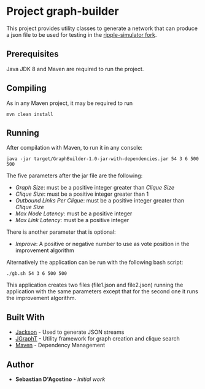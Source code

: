 # Project graph-builder

This project provides utility classes to generate a network that can produce a json file to be used for testing in the [ripple-simulator fork](https://github.com/sebastiandagostino/ripple-simulator). 

## Prerequisites

Java JDK 8 and Maven are required to run the project.

## Compiling

As in any Maven project, it may be required to run

```
mvn clean install
```

## Running

After compilation with Maven, to run it in any console:

```
java -jar target/GraphBuilder-1.0-jar-with-dependencies.jar 54 3 6 500 500
```

The five parameters after the jar file are the following:

* _Graph Size_: must be a positive integer greater than _Clique Size_ 
* _Clique Size_: must be a positive integer greater than 1
* _Outbound Links Per Clique_: must be a positive integer greater than _Clique Size_
* _Max Node Latency_: must be a positive integer
* _Max Link Latency_: must be a positive integer

There is another parameter that is optional:

* _Improve_: A positive or negative number to use as vote position in the improvement algorithm

Alternatively the application can be run with the following bash script: 

```
./gb.sh 54 3 6 500 500
```

This application creates two files (file1.json and file2.json) running the application with the same parameters except that for the second one it runs the improvement algorithm. 

## Built With

* [Jackson](https://github.com/FasterXML/jackson) - Used to generate JSON streams
* [JGraphT](http://jgrapht.org/) - Utility framework for graph creation and clique search
* [Maven](https://maven.apache.org/) - Dependency Management

## Author

* **Sebastian D'Agostino** - *Initial work*
